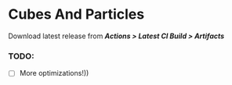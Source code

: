 # Cubes And Particles
Download latest release from _**Actions > Latest CI Build > Artifacts**_

### TODO:

- [ ] More optimizations!))
